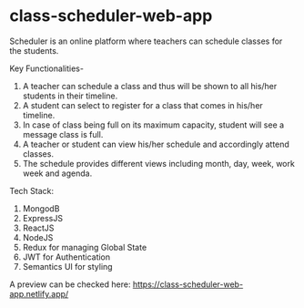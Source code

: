 # class-scheduler-web-app

Scheduler is an online platform where teachers can schedule classes for the students.

Key Functionalities-

1. A teacher can schedule a class and thus will be shown to all his/her students in their timeline.
2. A student can select to register for a class that comes in his/her timeline.
3. In case of class being full on its maximum capacity, student will see a message class is full.
4. A teacher or student can view his/her schedule and accordingly attend classes.
5. The schedule provides different views including month, day, week, work week and agenda.

Tech Stack:

1. MongodB
2. ExpressJS
3. ReactJS
4. NodeJS
5. Redux for managing Global State
6. JWT for Authentication
7. Semantics UI for styling

A preview can be checked here:
https://class-scheduler-web-app.netlify.app/
